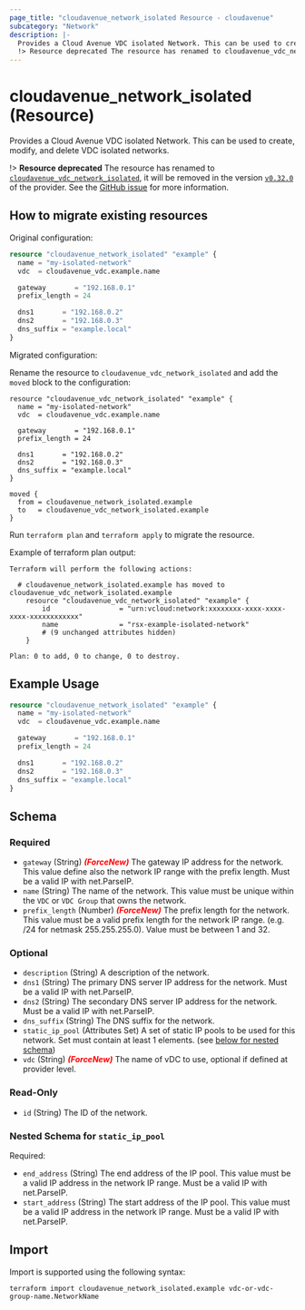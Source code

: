 ```yaml
---
page_title: "cloudavenue_network_isolated Resource - cloudavenue"
subcategory: "Network"
description: |-
  Provides a Cloud Avenue VDC isolated Network. This can be used to create, modify, and delete VDC isolated networks.
  !> Resource deprecated The resource has renamed to cloudavenue_vdc_network_isolated https://registry.terraform.io/providers/orange-cloudavenue/cloudavenue/latest/docs/resources/vdc_network_isolated, it will be removed in the version v0.32.0 https://github.com/orange-cloudavenue/terraform-provider-cloudavenue/milestone/20 of the provider. See the GitHub issue https://github.com/orange-cloudavenue/terraform-provider-cloudavenue/issues/880 for more information.
---
```


# cloudavenue_network_isolated (Resource)

Provides a Cloud Avenue VDC isolated Network. This can be used to create, modify, and delete VDC isolated networks. 

 !> **Resource deprecated** The resource has renamed to [`cloudavenue_vdc_network_isolated`](https://registry.terraform.io/providers/orange-cloudavenue/cloudavenue/latest/docs/resources/vdc_network_isolated), it will be removed in the version [`v0.32.0`](https://github.com/orange-cloudavenue/terraform-provider-cloudavenue/milestone/20) of the provider. See the [GitHub issue](https://github.com/orange-cloudavenue/terraform-provider-cloudavenue/issues/880) for more information.


## How to migrate existing resources

Original configuration:

```terraform
resource "cloudavenue_network_isolated" "example" {
  name = "my-isolated-network"
  vdc  = cloudavenue_vdc.example.name

  gateway       = "192.168.0.1"
  prefix_length = 24

  dns1       = "192.168.0.2"
  dns2       = "192.168.0.3"
  dns_suffix = "example.local"
}
```

Migrated configuration:

Rename the resource to `cloudavenue_vdc_network_isolated` and add the `moved` block to the configuration:

```hcl
resource "cloudavenue_vdc_network_isolated" "example" {
  name = "my-isolated-network"
  vdc  = cloudavenue_vdc.example.name

  gateway       = "192.168.0.1"
  prefix_length = 24

  dns1       = "192.168.0.2"
  dns2       = "192.168.0.3"
  dns_suffix = "example.local"
}

moved {
  from = cloudavenue_network_isolated.example
  to   = cloudavenue_vdc_network_isolated.example
}
```

Run `terraform plan` and `terraform apply` to migrate the resource.

Example of terraform plan output:

```shell
Terraform will perform the following actions:

  # cloudavenue_network_isolated.example has moved to cloudavenue_vdc_network_isolated.example
    resource "cloudavenue_vdc_network_isolated" "example" {
        id                 = "urn:vcloud:network:xxxxxxxx-xxxx-xxxx-xxxx-xxxxxxxxxxxx"
        name               = "rsx-example-isolated-network"
        # (9 unchanged attributes hidden)
    }

Plan: 0 to add, 0 to change, 0 to destroy.
```

## Example Usage

```terraform
resource "cloudavenue_network_isolated" "example" {
  name = "my-isolated-network"
  vdc  = cloudavenue_vdc.example.name

  gateway       = "192.168.0.1"
  prefix_length = 24

  dns1       = "192.168.0.2"
  dns2       = "192.168.0.3"
  dns_suffix = "example.local"
}
```

<!-- schema generated by tfplugindocs -->
## Schema

### Required

- `gateway` (String) <i style="color:red;font-weight: bold">(ForceNew)</i> The gateway IP address for the network. This value define also the network IP range with the prefix length. Must be a valid IP with net.ParseIP.
- `name` (String) The name of the network. This value must be unique within the `VDC` or `VDC Group` that owns the network.
- `prefix_length` (Number) <i style="color:red;font-weight: bold">(ForceNew)</i> The prefix length for the network. This value must be a valid prefix length for the network IP range. (e.g. /24 for netmask 255.255.255.0). Value must be between 1 and 32.

### Optional

- `description` (String) A description of the network.
- `dns1` (String) The primary DNS server IP address for the network. Must be a valid IP with net.ParseIP.
- `dns2` (String) The secondary DNS server IP address for the network. Must be a valid IP with net.ParseIP.
- `dns_suffix` (String) The DNS suffix for the network.
- `static_ip_pool` (Attributes Set) A set of static IP pools to be used for this network. Set must contain at least 1 elements. (see [below for nested schema](#nestedatt--static_ip_pool))
- `vdc` (String) <i style="color:red;font-weight: bold">(ForceNew)</i> The name of vDC to use, optional if defined at provider level.

### Read-Only

- `id` (String) The ID of the network.

<a id="nestedatt--static_ip_pool"></a>
### Nested Schema for `static_ip_pool`

Required:

- `end_address` (String) The end address of the IP pool. This value must be a valid IP address in the network IP range. Must be a valid IP with net.ParseIP.
- `start_address` (String) The start address of the IP pool. This value must be a valid IP address in the network IP range. Must be a valid IP with net.ParseIP.

## Import

Import is supported using the following syntax:
```shell
terraform import cloudavenue_network_isolated.example vdc-or-vdc-group-name.NetworkName
```
